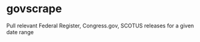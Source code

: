 # govscrape
Pull relevant Federal Register, Congress.gov, SCOTUS releases for a given date range

## 
